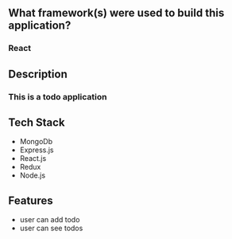 ## What framework(s) were used to build this application?
### React

## Description
### This is a todo application

## Tech Stack
- MongoDb
- Express.js
- React.js
- Redux
- Node.js

## Features
- user can add todo
- user can see todos

